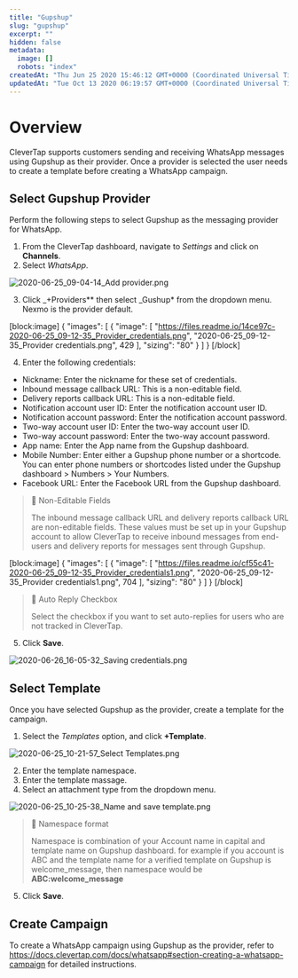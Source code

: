 ```yaml
---
title: "Gupshup"
slug: "gupshup"
excerpt: ""
hidden: false
metadata: 
  image: []
  robots: "index"
createdAt: "Thu Jun 25 2020 15:46:12 GMT+0000 (Coordinated Universal Time)"
updatedAt: "Tue Oct 13 2020 06:19:57 GMT+0000 (Coordinated Universal Time)"
---
```

# Overview

CleverTap supports customers sending and receiving WhatsApp messages using Gupshup as their provider. Once a provider is selected the user needs to create a template before creating a WhatsApp campaign.

## Select Gupshup Provider

Perform the following steps to select Gupshup as the messaging provider for WhatsApp.

1. From the CleverTap dashboard, navigate to _Settings_ and click on **Channels**.
2. Select _WhatsApp_.

![](https://files.readme.io/496ab50-2020-06-25_09-04-14_Add_provider.png "2020-06-25_09-04-14_Add provider.png")

3. Click _+Providers\*\* then select _Gushup\* from the dropdown menu. Nexmo is the provider default.

[block:image]
{
  "images": [
    {
      "image": [
        "https://files.readme.io/14ce97c-2020-06-25_09-12-35_Provider_credentials.png",
        "2020-06-25_09-12-35_Provider credentials.png",
        429
      ],
      "sizing": "80"
    }
  ]
}
[/block]


4. Enter the following credentials:

- Nickname: Enter the nickname for these set of credentials.
- Inbound message callback URL: This is a non-editable field.
- Delivery reports callback URL: This is a non-editable field.
- Notification account user ID: Enter the notification account user ID.
- Notification account password: Enter the notification account password.
- Two-way account user ID: Enter the two-way account user ID.
- Two-way account password: Enter the two-way account password.
- App name:  Enter the App name from the Gupshup dashboard.
- Mobile Number: Enter either a Gupshup phone number or a shortcode. You can enter phone numbers or shortcodes listed under the Gupshup dashboard > Numbers > Your Numbers.
- Facebook URL: Enter the Facebook URL from the Gupshup dashboard.

> 📘 Non-Editable Fields
> 
> The inbound message callback URL and delivery reports callback URL are non-editable fields. These values must be set up in your Gupshup account to allow CleverTap to receive inbound messages from end-users and delivery reports for messages sent through Gupshup.

[block:image]
{
  "images": [
    {
      "image": [
        "https://files.readme.io/cf55c41-2020-06-25_09-12-35_Provider_credentials1.png",
        "2020-06-25_09-12-35_Provider credentials1.png",
        704
      ],
      "sizing": "80"
    }
  ]
}
[/block]


> 📘 Auto Reply Checkbox
> 
> Select the checkbox if you want to set auto-replies for users who are not tracked in CleverTap.

5. Click **Save**.

![](https://files.readme.io/4fbb7a9-2020-06-26_16-05-32_Saving_credentials.png "2020-06-26_16-05-32_Saving credentials.png")

## Select Template

Once you have selected Gupshup as the provider, create a template for the campaign.

1. Select the _Templates_ option, and click **+Template**.

![](https://files.readme.io/4e41af4-2020-06-25_10-21-57_Select_Templates.png "2020-06-25_10-21-57_Select Templates.png")

2. Enter the template namespace.
3. Enter the template massage.
4. Select an attachment type from the dropdown menu.

![](https://files.readme.io/a26d185-2020-06-25_10-25-38_Name_and_save_template.png "2020-06-25_10-25-38_Name and save template.png")

> 📘 Namespace format
> 
> Namespace is combination of your Account name in capital and template name on Gupshup dashboard. for example if you account is ABC and the template name for a verified template on Gupshup is welcome_message, then namespace would be **ABC:welcome_message**

5. Click **Save**.

## Create Campaign

To create a WhatsApp campaign using Gupshup as the provider, refer to <https://docs.clevertap.com/docs/whatsapp#section-creating-a-whatsapp-campaign> for detailed instructions.
